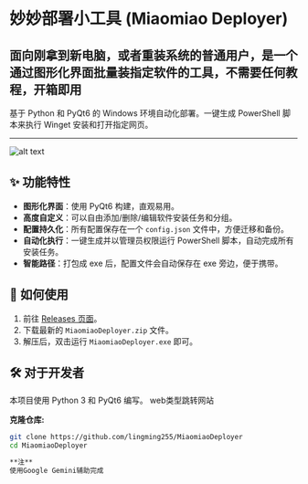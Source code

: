 # 妙妙部署小工具 (Miaomiao Deployer)

## 面向刚拿到新电脑，或者重装系统的普通用户，是一个通过图形化界面批量装指定软件的工具，不需要任何教程，开箱即用


基于 Python 和 PyQt6 的 Windows 环境自动化部署。一键生成 PowerShell 脚本来执行 Winget 安装和打开指定网页。

---

![alt text](https://youke1.picui.cn/s1/2025/10/23/68fa198ed9012.png)

## ✨ 功能特性

- **图形化界面**：使用 PyQt6 构建，直观易用。
- **高度自定义**：可以自由添加/删除/编辑软件安装任务和分组。
- **配置持久化**：所有配置保存在一个 `config.json` 文件中，方便迁移和备份。
- **自动化执行**：一键生成并以管理员权限运行 PowerShell 脚本，自动完成所有安装任务。
- **智能路径**：打包成 exe 后，配置文件会自动保存在 exe 旁边，便于携带。

## 🚀 如何使用

1.  前往 [Releases 页面](https://github.com/待定/待定/releases)。
2.  下载最新的 `MiaomiaoDeployer.zip` 文件。
3.  解压后，双击运行 `MiaomiaoDeployer.exe` 即可。

## 🛠️ 对于开发者

本项目使用 Python 3 和 PyQt6 编写。
web类型跳转网站

**克隆仓库:**
```bash  
git clone https://github.com/lingming255/MiaomiaoDeployer
cd MiaomiaoDeployer

**注**
使用Google Gemini辅助完成